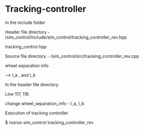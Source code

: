 # Tracking-controller

In the include folder

Header file directory - /sim_control/include/sim_control/tracking_controller_rev.hpp

tracking_control.hpp

Source file directory - /sim_control/src/tracking_controller_rev.cpp

wheel separation info

--> l_a , and l_b

In the header file directory

Line 117, 118

change wheel_separation_info - l_a, l_b

Execution of tracking controller

$ rosrun sim_control tracking_controller_rev
